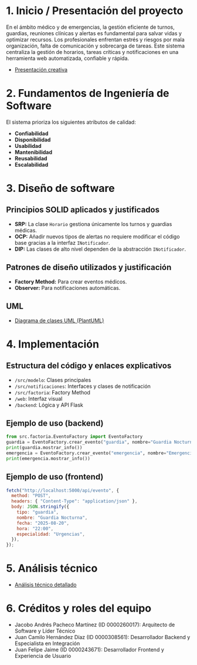 # 1. Inicio / Presentación del proyecto

En el ámbito médico y de emergencias, la gestión eficiente de turnos, guardias, reuniones clínicas y alertas es fundamental para salvar vidas y optimizar recursos. Los profesionales enfrentan estrés y riesgos por mala organización, falta de comunicación y sobrecarga de tareas. Este sistema centraliza la gestión de horarios, tareas críticas y notificaciones en una herramienta web automatizada, confiable y rápida.

- [Presentación creativa](docs/Presentacion_Creativa.md)

# 2. Fundamentos de Ingeniería de Software

El sistema prioriza los siguientes atributos de calidad:

- **Confiabilidad**
- **Disponibilidad**
- **Usabilidad**
- **Mantenibilidad**
- **Reusabilidad**
- **Escalabilidad**

# 3. Diseño de software

## Principios SOLID aplicados y justificados

- **SRP:** La clase `Horario` gestiona únicamente los turnos y guardias médicas.
- **OCP:** Añadir nuevos tipos de alertas no requiere modificar el código base gracias a la interfaz `INotificador`.
- **DIP:** Las clases de alto nivel dependen de la abstracción `INotificador`.

## Patrones de diseño utilizados y justificación

- **Factory Method:** Para crear eventos médicos.
- **Observer:** Para notificaciones automáticas.

## UML

- [Diagrama de clases UML (PlantUML)](PlanificadorU\docs\UML.png)


# 4. Implementación

## Estructura del código y enlaces explicativos

- `/src/modelo`: Clases principales
- `/src/notificaciones`: Interfaces y clases de notificación
- `/src/factoria`: Factory Method
- `/web`: Interfaz visual
- `/backend`: Lógica y API Flask

## Ejemplo de uso (backend)

```python
from src.factoria.EventoFactory import EventoFactory
guardia = EventoFactory.crear_evento("guardia", nombre="Guardia Nocturna", fecha="2025-08-20", hora="22:00", especialidad="Urgencias")
print(guardia.mostrar_info())
emergencia = EventoFactory.crear_evento("emergencia", nombre="Emergencia Cardiaca", fecha="2025-08-20", hora="03:00", descripcion="Paciente con paro cardíaco")
print(emergencia.mostrar_info())
```

## Ejemplo de uso (frontend)

```js
fetch("http://localhost:5000/api/evento", {
  method: "POST",
  headers: { "Content-Type": "application/json" },
  body: JSON.stringify({
    tipo: "guardia",
    nombre: "Guardia Nocturna",
    fecha: "2025-08-20",
    hora: "22:00",
    especialidad: "Urgencias",
  }),
});
```

# 5. Análisis técnico

- [Análisis técnico detallado](docs/Analisis_Tecnico.md)

# 6. Créditos y roles del equipo

- Jacobo Andrés Pacheco Martínez (ID 0000260017): Arquitecto de Software y Líder Técnico
- Juan Camilo Hernández Díaz (ID 0000308561): Desarrollador Backend y Especialista en Integración
- Juan Felipe Jaime (ID 0000243671): Desarrollador Frontend y Experiencia de Usuario
